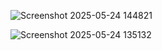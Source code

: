 ![Screenshot 2025-05-24 144821](https://github.com/user-attachments/assets/de2b5375-b700-4544-b82c-db5e0558e115)


![Screenshot 2025-05-24 135132](https://github.com/user-attachments/assets/36102c9f-d1f5-4b01-a6a2-d2ee50bce8eb)
